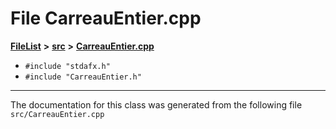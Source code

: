 

# File CarreauEntier.cpp



[**FileList**](files.md) **>** [**src**](dir_68267d1309a1af8e8297ef4c3efbcdba.md) **>** [**CarreauEntier.cpp**](CarreauEntier_8cpp.md)





* `#include "stdafx.h"`
* `#include "CarreauEntier.h"`


































































------------------------------
The documentation for this class was generated from the following file `src/CarreauEntier.cpp`

